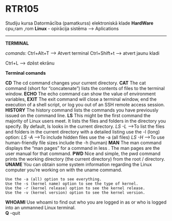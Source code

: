 # RTR105
Studiju kursa Datormācība (pamatkurss) elektroniskā klade
**HardWare** 
cpu,ram ,rom
**Linux** - opirācija sistēma --> Aplications

---------------------------------------------------------------------------------------------------------------

**TERMINAL**

*comands*:
Ctrl+Alt+T --> Atvert terminal 
Ctrl+Shift+t --> atvert jaunu kladi

Ctrl+L --> dzēst ekrānu 

  **Terminal comands**
  
  **CD**
    The cd command changes your current directory. 
  **CAT**
    The cat command (short for “concatenate”) lists the contents of files to the terminal window.
  **ECHO**
    The echo command can show the value of environment variables,
  **EXIT**
    The exit command will close a terminal window, end the execution of a shell script, or log you out of an SSH remote access session.
  **HISTORY**
    The history command lists the commands you have previously issued on the command line.
  **LS**
    This might be the first command the majority of Linux users meet. It lists the files and folders in the directory you specify. By default, ls looks in the current directory.
    *LS -L* -->To list the files and folders in the current directory with a detailed listing use the -l (long) option:
    *LS -A* -->To include hidden files use the -a (all files) 
    *LS -H* -->To use human-friendly file sizes include the -h (human) 
  **MAN**
    The man command displays the “man pages” for a command in less . The man pages are the user manual for that command. 
  **PWD**
    Nice and simple, the pwd command prints the working directory (the current directory) from the root / directory.
  **UNAME**
    You can obtain some system information regarding the Linux computer you’re working on with the uname command.

    Use the -a (all) option to see everything.
    Use the -s (kernel name) option to see the type of kernel.
    Use the -r (kernel release) option to see the kernel release.
    Use the -v (kernel version) option to see the kernel version.
    
  **WHOAMI**
    Use whoami to find out who you are logged in as or who is logged into an unmanned Linux terminal.  
  **Q** -quit 



    

